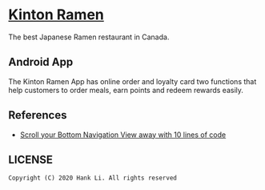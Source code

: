 # [Kinton Ramen](https://www.kintonramen.com/)

The best Japanese Ramen restaurant in Canada.

## Android App

The Kinton Ramen App has online order and loyalty card two functions that help customers to order meals, earn points and redeem rewards easily.

## References

- [Scroll your Bottom Navigation View away with 10 lines of code
](https://android.jlelse.eu/scroll-your-bottom-navigation-view-away-with-10-lines-of-code-346f1ed40e9e)


## LICENSE

```
Copyright (C) 2020 Hank Li. All rights reserved
```
